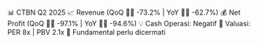 📊 CTBN Q2 2025
📈 Revenue (QoQ 🔻🔴 -73.2% | YoY 🔻🔴 -62.7%)
💰 Net Profit (QoQ 🔻🔴 -97.1% | YoY 🔻🔴 -94.6%)
💡 Cash Operasi: Negatif
🧮 Valuasi: PER 8x | PBV 2.1x
🧱 Fundamental perlu dicermati
